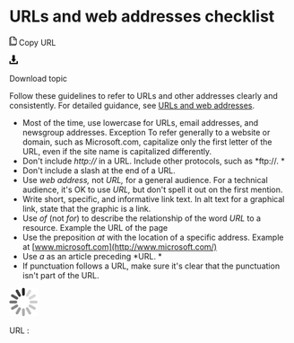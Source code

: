 # URLs and web addresses checklist

![Copy URL](media/urls-web-addresses-checklist/Copy.png)
Copy URL

![Download](media/urls-web-addresses-checklist/Download.png)

Download topic

Follow these guidelines to refer to URLs and other addresses clearly and consistently. For detailed guidance, see [URLs and web addresses](https://worldready.cloudapp.net/Styleguide/Read?id=2700&topicid=34905).

  - Most of the time, use lowercase for URLs, email addresses, and newsgroup addresses.
    Exception
    To refer generally to a website or domain, such as Microsoft.com, capitalize only the first letter of the URL, even if the site name is capitalized differently.
  - Don't include *http://* in a URL. Include other protocols, such as *ftp://.
    *
  - Don't include a slash at the end of a URL.
  - Use *web address,* not *URL,* for a general audience. For a technical audience, it's OK to use *URL,* but don't spell it out on the first mention.
  - Write short, specific, and informative link text. In alt text for a graphical link, state that the graphic is a link.
  - Use *of* (not *for*) to describe the relationship of the word *URL* to a resource.
    Example the URL of the page
  - Use the preposition *at* with the location of a specific address.
    Example at [www.microsoft.com](http://www.microsoft.com/)
  - Use *a* as an article preceding *URL.
    *
  - If punctuation follows a URL, make sure it's clear that the punctuation isn't part of the URL. 

![In progress](media/urls-web-addresses-checklist/activity-large.gif)

URL :
